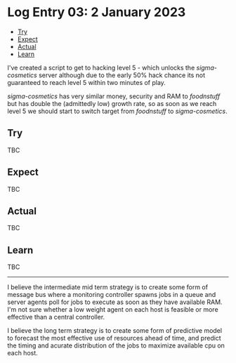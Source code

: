 # Log Entry 03: 2 January 2023

- [Try](#try)
- [Expect](#expect)
- [Actual](#actual)
- [Learn](#learn)

I've created a script to get to hacking level 5 - which unlocks the _sigma-cosmetics_ server although due to the early 50% hack chance its not guaranteed to reach level 5 within two minutes of play.

_sigma-cosmetics_ has very similar money, security and RAM to _foodnstuff_ but has double the (admittedly low) growth rate, so as soon as we reach level 5 we should start to switch target from _foodnstuff_ to _sigma-cosmetics_.

## Try

TBC

## Expect

TBC

## Actual

TBC

## Learn

TBC

---

I believe the intermediate mid term strategy is to create some form of message bus where a monitoring controller spawns jobs in a queue and server agents poll for jobs to execute as soon as they have available RAM. I'm not sure whether a low weight agent on each host is feasible or more effective than a central controller.

I believe the long term strategy is to create some form of predictive model to forecast the most effective use of resources ahead of time, and predict the timing and acurate distribution of the jobs to maximize available cpu on each host.